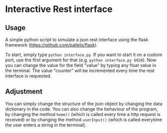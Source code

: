 # Interactive Rest interface

## Usage
A simple python script to simulate a json rest interface using the flask framework (https://github.com/pallets/flask).

To start, simply type `python interface.py`. If you want to start it on a custom port, use the first argument for that (e.g. `python interface.py 6920`). Now you can change the value for the field "value" by typing any float value in the terminal. The value "counter" will be incremented every time the rest interface is requested.

## Adjustment
You can simply change the structure of the json object by changing the data dictionary in the code. You can also change the behaviour of the program, by changing the method `home()` (which is called every time a http request is received) or by changing the method `userInput()` (which is called everytime the user enters a string in the terminal).

